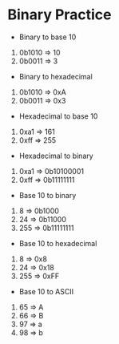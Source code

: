 # Binary Practice

* Binary to base 10

1. 0b1010 => 10
2. 0b0011 => 3


* Binary to hexadecimal

1. 0b1010 => 0xA
2. 0b0011 => 0x3


* Hexadecimal to base 10

1. 0xa1 => 161
2. 0xff => 255


* Hexadecimal to binary

1. 0xa1 => 0b10100001
2. 0xff => 0b11111111


* Base 10 to binary

1. 8 => 0b1000
2. 24 => 0b11000
3. 255 => 0b11111111


* Base 10 to hexadecimal

1. 8 => 0x8
2. 24 => 0x18
3. 255 => 0xFF


* Base 10 to ASCII

1. 65 => A
2. 66 => B
3. 97 => a
4. 98 => b
